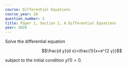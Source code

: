 ```yaml
---
course: Differential Equations
course_year: IA
question_number: 3
title: Paper 1, Section I, A Differential Equations
year: 2020
---
```




Solve the differential equation

$$\frac{d y}{d x}=\frac{1}{x+e^{2 y}}$$

subject to the initial condition $y(1)=0$.